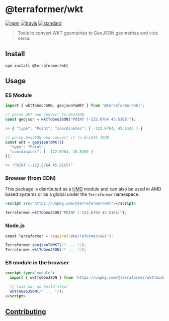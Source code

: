 # @terraformer/wkt

[![npm][npm-image]][npm-url]
[![travis][travis-image]][travis-url]
[![standard][standard-image]][standard-url]

[npm-image]: https://img.shields.io/npm/v/@terraformer/wkt.svg?style=flat-square
[npm-url]: https://www.npmjs.com/package/@terraformer/wkt
[travis-image]: https://img.shields.io/travis/terraformer-js/terraformer/master.svg?style=flat-square
[travis-url]: https://travis-ci.org/terraformer-js/terraformer
[standard-image]: https://img.shields.io/badge/code%20style-semistandard-brightgreen.svg?style=flat-square
[standard-url]: http://npm.im/semistandard

> Tools to convert WKT geometries to GeoJSON geometries and vice versa.

## Install

```shell
npm install @terraformer/wkt
```

## Usage

### ES Module

```js
import { wktToGeoJSON, geojsonToWKT } from '@terraformer/wkt';

// parse WKT and convert to GeoJSON
const geojson = wktToGeoJSON("POINT (-122.6764 45.5165)");

>> { "type": "Point", "coordinates": [ -122.6764, 45.5165 ] }

// parse GeoJSON and convert it to ArcGIS JSON
const wkt = geojsonToWKT({
  "type": "Point",
  "coordinates": [ -122.6764, 45.5165 ]
});

>> "POINT (-122.6764 45.5165)"
```

### Browser (from CDN)

This package is distributed as a [UMD](https://github.com/umdjs/umd) module and can also be used in AMD based systems or as a global under the `Terraformer` namespace.

```html
<script src="https://unpkg.com/@terraformer/wkt"></script>
```
```js
Terraformer.wktToGeoJSON("POINT (-122.6764 45.5165)");
```

### Node.js

```js
const Terraformer = require('@terraformer/wkt');

Terraformer.geojsonToWKT(/* ... */);
Terraformer.wktToGeoJSON(/* ... */);
```

### ES module in the browser

```html
<script type='module'>
  import { wktToGeoJSON } from 'https://unpkg.com/@terraformer/wkt?module';

  // look ma, no build step!
  wktToGeoJSON(/* ... */);
</script>
```

## [Contributing](./CONTRIBUTING.md)
